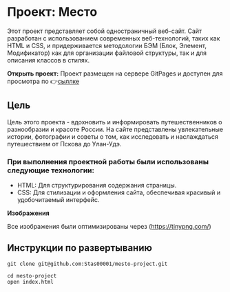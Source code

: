 # Проект: Место
Этот проект представляет собой одностраничный веб-сайт. Сайт разработан с использованием современных веб-технологий, таких как HTML и CSS, и придерживается методологии БЭМ (Блок, Элемент, Модификатор) как для организации файловой структуры, так и для описания классов в стилях.

**Открыть проект:** 
Проект размещен на сервере GitPages и доступен для просмотра по 👉[сыллке](https://stas00001.github.io/mesto-project/index.html)

## Цель

Цель этого проекта - вдохновить и информировать путешественников о разнообразии и красоте России. На сайте представлены увлекательные истории, фотографии и советы о том, как исследовать и наслаждаться путешествием от Пскова до Улан-Удэ.

### При выполнения проектной работы были использованы следующие технологии:
* HTML: Для структурирования содержания страницы.
* CSS: Для стилизации и оформления сайта, обеспечивая красивый и удобочитаемый интерфейс.

**Изображения**

Все изображения были оптимизированы через (https://tinypng.com/)

## Инструкции по развертыванию
  ```
  git clone git@github.com:Stas00001/mesto-project.git
  ```

  ```
  cd mesto-project
  open index.html
  ```

